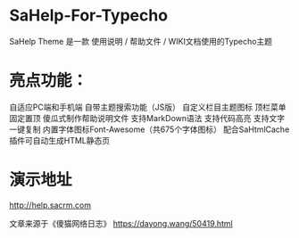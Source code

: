 # SaHelp-For-Typecho
SaHelp Theme 是一款 使用说明 / 帮助文件 / WIKI文档使用的Typecho主题


# 亮点功能：
自适应PC端和手机端
自带主题搜索功能（JS版）
自定义栏目主题图标
顶栏菜单固定置顶
傻瓜式制作帮助说明文件
支持MarkDown语法
支持代码高亮
支持文字一键复制
内置字体图标Font-Awesome（共675个字体图标）
配合SaHtmlCache插件可自动生成HTML静态页

# 演示地址
http://help.sacrm.com


文章来源于《傻猫网络日志》 https://dayong.wang/50419.html

